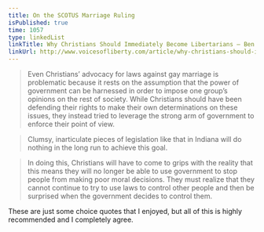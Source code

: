 ```yaml
---
title: On the SCOTUS Marriage Ruling
isPublished: true
time: 1057
type: linkedList
linkTitle: Why Christians Should Immediately Become Libertarians — Ben Lewis
linkUrl: http://www.voicesofliberty.com/article/why-christians-should-immediately-become-libertarians/
---
```


<blockquote>
    <p>Even Christians’ advocacy for laws against gay marriage is problematic because it rests on the assumption that the power of government can be harnessed in order to impose one group’s opinions on the rest of society. While Christians should have been defending their rights to make their own determinations on these issues, they instead tried to leverage the strong arm of government to enforce their point of view.</p>
</blockquote>

<blockquote>
    <p>Clumsy, inarticulate pieces of legislation like that in Indiana will do nothing in the long run to achieve this goal.</p>
</blockquote>

<blockquote>
    <p>In doing this, Christians will have to come to grips with the reality that this means they will no longer be able to use government to stop people from making poor moral decisions. They must realize that they cannot continue to try to use laws to control other people and then be surprised when the government decides to control them.</p>
</blockquote>

<p>These are just some choice quotes that I enjoyed, but all of this is highly recommended and I completely agree.</p>
